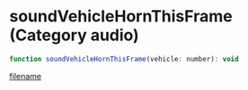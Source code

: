 # soundVehicleHornThisFrame (Category audio)

```js
function soundVehicleHornThisFrame(vehicle: number): void
```

[filename](soundVehicleHornThisFrame_m.md ':include')